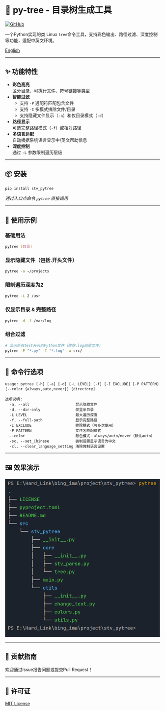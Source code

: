 # 🌳 py-tree - 目录树生成工具

[![GitHub](https://img.shields.io/badge/GitHub-Repository-blue?logo=github)](https://github.com/starwindv/py-tree)

一个Python实现的类 Linux `tree`命令工具，支持彩色输出、路径过滤、深度控制等功能，适配中英文环境。

[English](./README_EN.md)

---

## ✨ 功能特性

- **彩色高亮**  
  区分目录、可执行文件、符号链接等类型
- **智能过滤**  
  - 支持 `-P` 通配符匹配包含文件  
  - 支持 `-I` 多模式排除文件/目录  
  - 支持隐藏文件显示（`-a`）和仅目录模式（`-d`）
- **路径显示**  
  可选完整路径模式（`-f`）或相对路径
- **多语言适配**  
  自动根据系统语言显示中/英文帮助信息
- **深度控制**  
  通过 `-L` 参数限制遍历层级

---

## 📦 安装

```bash
pip install stv_pytree
```

*通过入口点命令 `pytree` 直接调用*

---

## 🚀 使用示例

### 基础用法

```bash
pytree [目录]
```

### 显示隐藏文件（包括.开头文件）

```bash
pytree -a ~/projects
```

### 限制遍历深度为2

```bash
pytree -L 2 /usr
```

### 仅显示目录 & 完整路径

```bash
pytree -d -f /var/log
```

### 组合过滤

```bash
# 显示所有test开头的Python文件（排除.log结尾文件）
pytree -P "*.py" -I "*.log" -a src/
```

---

## 📌 命令行选项

```text
usage: pytree [-h] [-a] [-d] [-L LEVEL] [-f] [-I EXCLUDE] [-P PATTERN] [--color {always,auto,never}] [directory]

选项说明：
  -a, --all                     显示隐藏文件
  -d, --dir-only                仅显示目录
  -L LEVEL                      最大遍历深度
  -f, --full-path               显示完整路径
  -I EXCLUDE                    排除模式（可多次使用）
  -P PATTERN                    文件名匹配模式
  --color                       颜色模式：always/auto/never（默认auto）
  -sc, --set_Chinese            强制设置显示语言为中文
  -cl, --clear_language_setting 清除强制语言设置
```

---

## 🖼️ 效果演示

![示例截图](https://github.com/starwindv/py-tree/blob/main/example/pytree.bmp?raw=True)

---

## 🤝 贡献指南

欢迎通过Issue报告问题或提交Pull Request！  

---

## 📄 许可证

[MIT License](https://github.com/starwindv/py-tree/blob/main/LICENSE)
